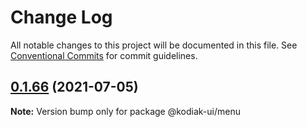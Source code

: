 # Change Log

All notable changes to this project will be documented in this file.
See [Conventional Commits](https://conventionalcommits.org) for commit guidelines.

## [0.1.66](https://github.com/skyverge/kodiak-ui/compare/@kodiak-ui/menu@0.1.65...@kodiak-ui/menu@0.1.66) (2021-07-05)

**Note:** Version bump only for package @kodiak-ui/menu
